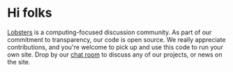 # Hi folks

[Lobsters](https://lobste.rs) is a computing-focused discussion community.
As part of our commitment to transparency, our code is open source.
We really appreciate contributions, and you're welcome to pick up and use this code to run your own site.
Drop by our [chat room](https://lobste.rs/chat) to discuss any of our projects, or news on the site.
